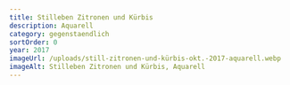 ```yaml
---
title: Stilleben Zitronen und Kürbis
description: Aquarell
category: gegenstaendlich
sortOrder: 0
year: 2017
imageUrl: /uploads/still-zitronen-und-kürbis-okt.-2017-aquarell.webp
imageAlt: Stilleben Zitronen und Kürbis, Aquarell
---
```

